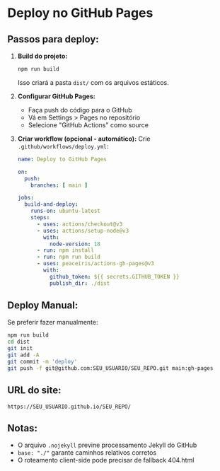 # Deploy no GitHub Pages

## Passos para deploy:

1. **Build do projeto:**
   ```bash
   npm run build
   ```
   Isso criará a pasta `dist/` com os arquivos estáticos.

2. **Configurar GitHub Pages:**
   - Faça push do código para o GitHub
   - Vá em Settings > Pages no repositório
   - Selecione "GitHub Actions" como source

3. **Criar workflow (opcional - automático):**
   Crie `.github/workflows/deploy.yml`:
   ```yaml
   name: Deploy to GitHub Pages

   on:
     push:
       branches: [ main ]

   jobs:
     build-and-deploy:
       runs-on: ubuntu-latest
       steps:
         - uses: actions/checkout@v3
         - uses: actions/setup-node@v3
           with:
             node-version: 18
         - run: npm install
         - run: npm run build
         - uses: peaceiris/actions-gh-pages@v3
           with:
             github_token: ${{ secrets.GITHUB_TOKEN }}
             publish_dir: ./dist
   ```

## Deploy Manual:

Se preferir fazer manualmente:
```bash
npm run build
cd dist
git init
git add -A
git commit -m 'deploy'
git push -f git@github.com:SEU_USUARIO/SEU_REPO.git main:gh-pages
```

## URL do site:
`https://SEU_USUARIO.github.io/SEU_REPO/`

## Notas:
- O arquivo `.nojekyll` previne processamento Jekyll do GitHub
- `base: "./"` garante caminhos relativos corretos
- O roteamento client-side pode precisar de fallback 404.html
